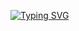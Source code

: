 [![Typing SVG](https://readme-typing-svg.demolab.com/?color=515ada&size=35&center=true&vCenter=true&width=1000&lines=Bem-vindo(a)+ao+meu+GitHub!;Explore+meus+projetos+e+aproveite!;---+PK+---)](https://git.io/typing-svg)
